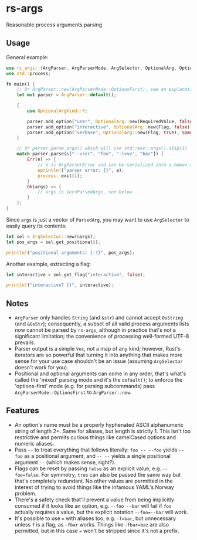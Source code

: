 # rs-args
Reasonable process arguments parsing

## Usage
General example:
```rust
use rs_args::{ArgParser, ArgParserMode, ArgSelector, OptionalArg, OptionalArgKind};
use std::process;

fn main() {
    // Or ArgParser::new(ArgParserMode::OptionsFirst), see an explanation below
    let mut parser = ArgParser::default();

    {
        use OptionalArgKind::*;

        parser.add_option("user", OptionalArg::new(RequiredValue, false), None).unwrap();
        parser.add_option("interactive", OptionalArg::new(Flag, false), Some("i")).unwrap();
        parser.add_option("verbose", OptionalArg::new(Flag, true), Some("v")).unwrap();
    }

    // Or parser.parse_args() which will use std::env::args().skip(1)
    match parser.parse(&["--user", "foo", "-ivvv", "bar"]) {
        Err(e) => {
            // e is ArgParserError and can be serialized into a human-readable message
            eprintln!("parser error: {}", e);
            process::exit(1);
        }
        Ok(args) => {
            // args is Vec<ParsedArg>, see below
        }
    };
}
```

Since `args` is just a vector of `ParsedArg`, you may want to use `ArgSelector` to easily query its contents:
```rust
let sel = ArgSelector::new(&args);
let pos_args = sel.get_positional();

println!("positional arguments: {:?}", pos_args);
```

Another example, extracting a flag:
```rust
let interactive = sel.get_flag("interactive", false);

println!("interactive? {}", interactive);
```

## Notes
* `ArgParser` only handles `String` (and `&str`) and cannot accept `OsString` (and `&OsStr`); consequently, a subset of all valid process arguments lists now cannot be parsed by `rs-args`, although in practice that's not a significant limitation; the convenience of processing well-formed UTF-8 prevails.
* Parser output is a simple `Vec`, not a map of any kind; however, Rust's iterators are so powerful that turning it into anything that makes more sense for your use case shouldn't be an issue (assuming `ArgSelector` doesn't work for you).
* Positional and optional arguments can come in any order, that's what's called the 'mixed' parsing mode and it's the `default()`; to enforce the 'options-first' mode (e.g. for parsing subcommands) pass `ArgParserMode::OptionsFirst` to `ArgParser::new`.

## Features
* An option's name must be a properly hyphenated ASCII alphanumeric string of length 2+. Same for aliases, but length is strictly 1. This isn't too restrictive and permits curious things like camelCased options and numeric aliases.
* Pass `--` to treat everything that follows literally: `foo -- --foo` yields `--foo` as a positional argument, and `-- --` yields a single positional argument `--` (which makes sense, right?).
* Flags can be reset by passing `false` as an explicit value, e.g. `--foo=false`. For symmetry, `true` can also be passed the same way but that's completely redundant. No other values are permitted in the interest of trying to avoid things like the infamous YAML's Norway problem.
* There's a safety check that'll prevent a value from being implicitly consumed if it looks like an option, e.g. `--foo --bar` will fail if `foo` actually requires a value, but the explicit notation `--foo=--bar` will work.
* It's possible to use `=` with aliases too, e.g. `-f=bar`, but unnecessary unless `f` is a flag, as `-fbar` works. Things like `-fbar=baz` are also permitted, but in this case `=` won't be stripped since it's not a prefix.
